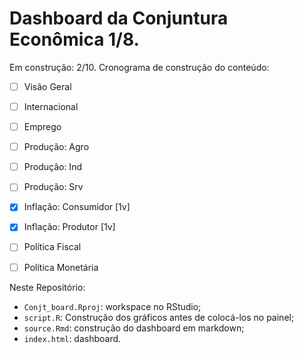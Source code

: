 # Dashboard da Conjuntura Econômica 1/8.

Em construção: 2/10.
Cronograma de construção do conteúdo:

   - [ ] Visão Geral
   - [ ] Internacional
   - [ ] Emprego
   - [ ] Produção: Agro
   - [ ] Produção: Ind
   - [ ] Produção: Srv 
   - [x] Inflação: Consumidor [1v]
   - [x] Inflação: Produtor   [1v] 
   - [ ] Política Fiscal 
   - [ ] Política Monetária 
   

Neste Repositório:
 
   - `Conjt_board.Rproj`: workspace no RStudio;
   - `script.R`: Construção dos gráficos antes de colocá-los no painel;
   - `source.Rmd`: construção do dashboard em markdown;
   - `index.html`: dashboard.
